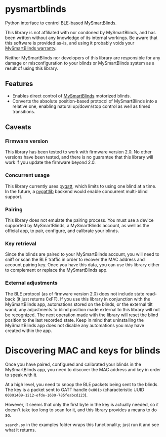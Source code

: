 # pysmartblinds
Python interface to control BLE-based
[MySmartBlinds](https://www.mysmartblinds.com/).

This library is not affiliated with nor condoned by MySmartBlinds, and has been
written without any knowledge of its internal workings. Be aware that this
software is provided as-is, and using it probably voids your [MySmartBlinds
warranty](https://www.mysmartblinds.com/pages/warranty).

Neither MySmartBlinds nor developers of this library are responsible for any
damage or misconfiguration to your blinds or MySmartBlinds system as a result
of using this library.


## Features
 * Enables direct control of [MySmartBlinds](https://www.mysmartblinds.com/)
   motorized blinds.
 * Converts the absolute position-based protocol of MySmartBlinds into a
   relative one, enabling natural up/down/stop control as well as timed
   transitions.


## Caveats

### Firmware version
This library has been tested to work with firmware version 2.0. No other
versions have been tested, and there is no guarantee that this library will work
if you update the firmware beyond 2.0.

### Concurrent usage
This library currently uses [pygatt](https://pypi.org/project/pygatt/), which
limits to using one blind at a time. In the future, a
[pygattlib](https://pypi.org/project/pygattlib/) backend would enable concurrent
multi-blind support.

### Pairing
This library does not emulate the pairing process. You must use a device
supported by MySmartBlinds, a MySmartBlinds account, as well as the official
app, to pair, configure, and calibrate your blinds.

### Key retrieval
Since the blinds are paired to your MySmartBlinds account, you will need to
sniff or scan the BLE traffic in order to recover the MAC address and account
pairing key. Once you have this data, you can use this library either to
complement or replace the MySmartBlinds app.

### External adjustments
The BLE protocol (as of firmware version 2.0) does not include state read-back
(it just returns 0xFF). If you use this library in conjunction with the
MySmartBlinds app, automations stored on the blinds, or the external tilt wand,
any adjustments to blind position made external to this library will not be
recognized. The next operation made with the library will reset the blind
position to the last recorded state. Keep in mind that uninstalling the
MySmartBlinds app does not disable any automations you may have created within
the app.


# Discovering MAC and keys for blinds
Once you have paired, configured and calibrated your blinds in the MySmartBlinds
app, you need to discover the MAC address and key in order to speak with it.

At a high level, you need to snoop the BLE packets being sent to the blinds. The
key is a packet sent to GATT handle `0x001b` (characteristic UUID
`00001409-1212-efde-1600-785feabcd123`).

However, it seems that only the first byte in the key is actually needed, so it
doesn't take too long to scan for it, and this library provides a means to do
so.

`search.py` in the examples folder wraps this functionality; just run it and see
what it returns.
